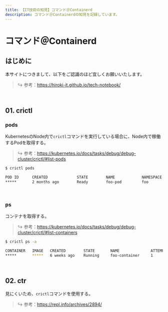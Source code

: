 ```yaml
---
title: 【IT技術の知見】コマンド＠Containerd
description: コマンド＠Containerdの知見を記録しています。
---
```


# コマンド＠Containerd

## はじめに

本サイトにつきまして、以下をご認識のほど宜しくお願いいたします。



> ↪️ 参考：https://hiroki-it.github.io/tech-notebook/

<br>

## 01. crictl

### pods

KubernetesのNode内で```crictl```コマンドを実行している場合に、Node内で稼働するPodを取得する。



> ↪️ 参考：https://kubernetes.io/docs/tasks/debug/debug-cluster/crictl/#list-pods

```bash
$ crictl pods

POD ID      CREATED             STATE        NAME            NAMESPACE           ATTEMPT        RUNTIME
*****       2 months ago        Ready        foo-pod         foo                 0              (default)
```

<br>

### ps

コンテナを取得する。



> ↪️ 参考：https://kubernetes.io/docs/tasks/debug/debug-cluster/crictl/#list-containers

```bash
$ crictl ps -a

CONTAINER   IMAGE   CREATED        STATE       NAME              ATTEMPT        POD ID
*****       *****   6 weeks ago    Running     foo-container     1              *****
```

<br>

## 02. ctr

見にくいため、```crictl```コマンドを使用する。



> ↪️ 参考：https://repl.info/archives/2894/

<br>
